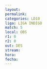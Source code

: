 ```yaml
---
layout: 
permalink: 
categories: LD10
liga: LIGA INDIGO
match: 5
local: OBS
r1: 0
r2: 0
out: DES
stream: 
hora: 
fecha:
---
```

